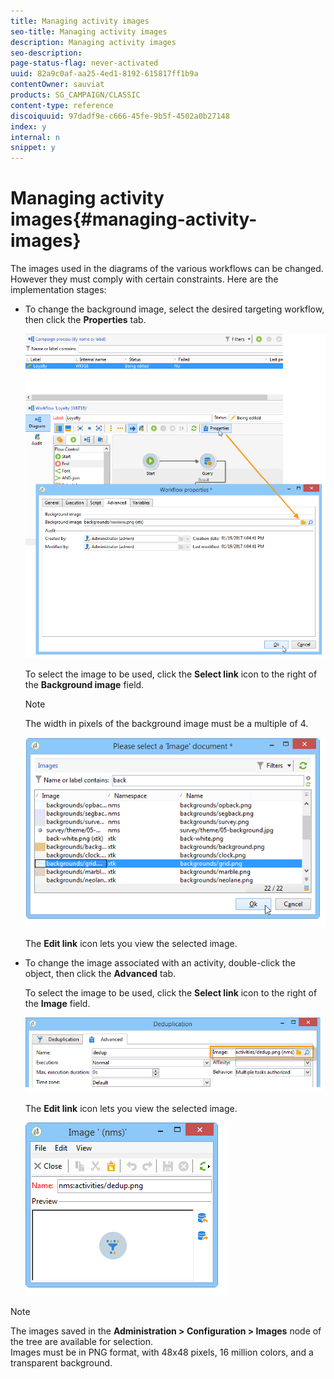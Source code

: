 ```yaml
---
title: Managing activity images
seo-title: Managing activity images
description: Managing activity images
seo-description: 
page-status-flag: never-activated
uuid: 82a9c0af-aa25-4ed1-8192-615817ff1b9a
contentOwner: sauviat
products: SG_CAMPAIGN/CLASSIC
content-type: reference
discoiquuid: 97dadf9e-c666-45fe-9b5f-4502a0b27148
index: y
internal: n
snippet: y
---
```


# Managing activity images{#managing-activity-images}

The images used in the diagrams of the various workflows can be changed. However they must comply with certain constraints. Here are the implementation stages:

* To change the background image, select the desired targeting workflow, then click the **Properties** tab.

  ![](assets/s_user_segmentation_properties_tab.png)

  To select the image to be used, click the **Select link** icon to the right of the **Background image** field.

  >[!NOTE]
  >
  >The width in pixels of the background image must be a multiple of 4.

  ![](assets/s_user_segmentation_background_select.png)

  The **Edit link** icon lets you view the selected image.

* To change the image associated with an activity, double-click the object, then click the **Advanced** tab.

  To select the image to be used, click the **Select link** icon to the right of the **Image** field. 

  ![](assets/s_user_segmentation_activity_image.png)

  The **Edit link** icon lets you view the selected image.

  ![](assets/s_user_segmentation_activity_image_select.png)

>[!NOTE]
>
>The images saved in the **Administration > Configuration > Images** node of the tree are available for selection.   
>Images must be in PNG format, with 48x48 pixels, 16 million colors, and a transparent background.

